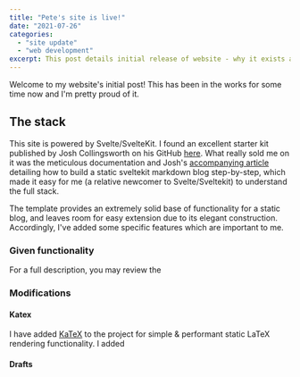 ```yaml
---
title: "Pete's site is live!"
date: "2021-07-26"
categories: 
  - "site update"
  - "web development"
excerpt: This post details initial release of website - why it exists and how it's made.
---
```


Welcome to my website's initial post! This has been in the works for some time now and I'm pretty proud of it.

## The stack

This site is powered by Svelte/SvelteKit. I found an excellent starter kit published by Josh Collingsworth on his GitHub [here](https://github.com/josh-collinsworth/sveltekit-blog-starter). What really sold me on it was the meticulous documentation and Josh's [accompanying article](https://joshcollinsworth.com/blog/build-static-sveltekit-markdown-blog) detailing how to build a static sveltekit markdown blog step-by-step, which made it easy for me (a relative newcomer to Svelte/Sveltekit) to understand the full stack.

The template provides an extremely solid base of functionality for a static blog, and leaves room for easy extension due to its elegant construction. Accordingly, I've added some specific features which are important to me.


### Given functionality

For a full description, you may review the 

### Modifications

#### Katex

I have added [KaTeX](https://katex.org/) to the project for simple & performant static LaTeX rendering functionality. I added 

#### Drafts



